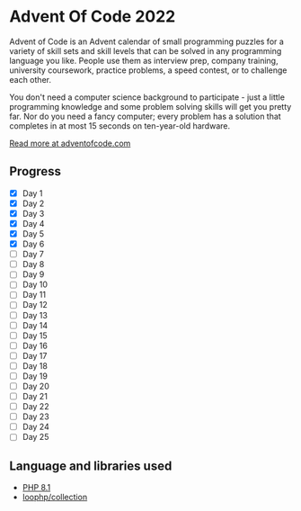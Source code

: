 # Advent Of Code 2022

Advent of Code is an Advent calendar of small programming puzzles for a variety of skill sets and skill levels that can be solved in any programming language you like. People use them as interview prep, company training, university coursework, practice problems, a speed contest, or to challenge each other.

You don't need a computer science background to participate - just a little programming knowledge and some problem solving skills will get you pretty far. Nor do you need a fancy computer; every problem has a solution that completes in at most 15 seconds on ten-year-old hardware.

[Read more at adventofcode.com][about adventofcode]

## Progress

- [x] Day 1
- [x] Day 2
- [x] Day 3
- [x] Day 4
- [x] Day 5
- [x] Day 6
- [ ] Day 7
- [ ] Day 8
- [ ] Day 9
- [ ] Day 10
- [ ] Day 11
- [ ] Day 12
- [ ] Day 13
- [ ] Day 14
- [ ] Day 15
- [ ] Day 16
- [ ] Day 17
- [ ] Day 18
- [ ] Day 19
- [ ] Day 20
- [ ] Day 21
- [ ] Day 22
- [ ] Day 23
- [ ] Day 24
- [ ] Day 25

## Language and libraries used

- [PHP 8.1][php]
- [loophp/collection][loophp/collection]

[about adventofcode]: https://adventofcode.com/2022/about
[php]: https://php.net
[loophp/collection]: https://github.com/loophp/collection
